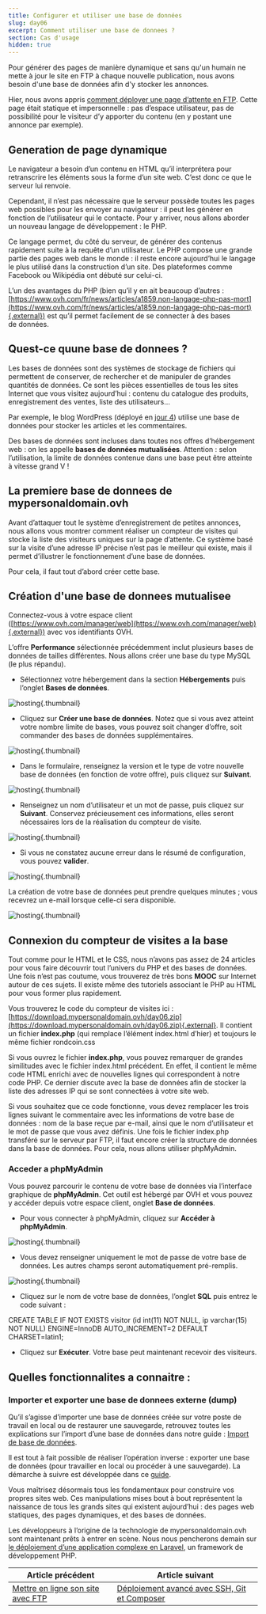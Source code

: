 ```yaml
---
title: Configurer et utiliser une base de données
slug: day06
excerpt: Comment utiliser une base de donnees ?
section: Cas d'usage
hidden: true
---
```


Pour générer des pages de manière dynamique et sans qu'un humain ne mette à jour le site en FTP à chaque nouvelle publication, nous avons besoin d'une base de données afin d'y stocker les annonces.

Hier, nous avons appris [comment déployer une page d’attente en FTP](https://docs.ovh.com/fr/hosting/24-days/day05/). Cette page était statique et impersonnelle : pas d’espace utilisateur, pas de possibilité pour le visiteur d’y apporter du contenu (en y postant une annonce par exemple).

## Generation de page dynamique
Le navigateur a besoin d’un contenu en HTML qu’il interprétera pour retranscrire les éléments sous la forme d’un site web. C’est donc ce que le serveur lui renvoie.

Cependant, il n’est pas nécessaire que le serveur possède toutes les pages web possibles pour les envoyer au navigateur : il peut les générer en fonction de l’utilisateur qui le contacte. Pour y arriver, nous allons aborder un nouveau langage de développement : le PHP.

Ce langage permet, du côté du serveur, de générer des contenus rapidement suite à la requête d’un utilisateur. Le PHP compose une grande partie des pages web dans le monde : il reste encore aujourd’hui le langage le plus utilisé dans la construction d’un site. Des plateformes comme Facebook ou Wikipédia ont débuté sur celui-ci.

L’un des avantages du PHP (bien qu’il y en ait beaucoup d’autres : [https://www.ovh.com/fr/news/articles/a1859.non-langage-php-pas-mort](https://www.ovh.com/fr/news/articles/a1859.non-langage-php-pas-mort){.external}) est qu’il permet facilement de se connecter à des bases de données.


## Quest-ce quune base de donnees ?
Les bases de données sont des systèmes de stockage de fichiers qui permettent de conserver, de rechercher et de manipuler de grandes quantités de données. Ce sont les pièces essentielles de tous les sites Internet que vous visitez aujourd’hui : contenu du catalogue des produits, enregistrement des ventes, liste des utilisateurs…

Par exemple, le blog WordPress (déployé en [jour 4](https://docs.ovh.com/fr/hosting/24-days/day04/)) utilise une base de données pour stocker les articles et les commentaires.

Des bases de données sont incluses dans toutes nos offres d’hébergement web : on les appelle **bases de données mutualisées**. Attention : selon l’utilisation, la limite de données contenue dans une base peut être atteinte à vitesse grand V !


## La premiere base de donnees de mypersonaldomain.ovh
Avant d’attaquer tout le système d’enregistrement de petites annonces, nous allons vous montrer comment réaliser un compteur de visites qui stocke la liste des visiteurs uniques sur la page d’attente. Ce système basé sur la visite d’une adresse IP précise n’est pas le meilleur qui existe, mais il permet d’illustrer le fonctionnement d’une base de données.

Pour cela, il faut tout d’abord créer cette base.


## Création d'une base de donnees mutualisee
Connectez-vous à votre espace client ([https://www.ovh.com/manager/web](https://www.ovh.com/manager/web){.external}) avec vos identifiants OVH.

L’offre **Performance** sélectionnée précédemment inclut plusieurs bases de données de tailles différentes. Nous allons créer une base du type MySQL (le plus répandu).

- Sélectionnez votre hébergement dans la section **Hébergements** puis l’onglet **Bases de données**.


![hosting](images/3854.png){.thumbnail}

- Cliquez sur **Créer une base de données**. Notez que si vous avez atteint votre nombre limite de bases, vous pouvez soit changer d’offre, soit commander des bases de données supplémentaires.


![hosting](images/3855.png){.thumbnail}

- Dans le formulaire, renseignez la version et le type de votre nouvelle base de données (en fonction de votre offre), puis cliquez sur **Suivant**.


![hosting](images/3040.png){.thumbnail}

- Renseignez un nom d’utilisateur et un mot de passe, puis cliquez sur **Suivant**. Conservez précieusement ces informations, elles seront nécessaires lors de la réalisation du compteur de visite.


![hosting](images/3041.png){.thumbnail}

- Si vous ne constatez aucune erreur dans le résumé de configuration, vous pouvez **valider**.


![hosting](images/3042.png){.thumbnail}

La création de votre base de données peut prendre quelques minutes ; vous recevrez un e-mail lorsque celle-ci sera disponible.


![hosting](images/3043.png){.thumbnail}


## Connexion du compteur de visites a la base
Tout comme pour le HTML et le CSS, nous n’avons pas assez de 24 articles pour vous faire découvrir tout l’univers du PHP et des bases de données. Une fois n’est pas coutume, vous trouverez de très bons **MOOC** sur Internet autour de ces sujets. Il existe même des tutoriels associant le PHP au HTML pour vous former plus rapidement.

Vous trouverez le code du compteur de visites ici : [https://download.mypersonaldomain.ovh/day06.zip](https://download.mypersonaldomain.ovh/day06.zip){.external}. Il contient un fichier **index.php** (qui remplace l’élément index.html d’hier) et toujours le même fichier rondcoin.css

Si vous ouvrez le fichier **index.php**, vous pouvez remarquer de grandes similitudes avec le fichier index.html précédent. En effet, il contient le même code HTML enrichi avec de nouvelles lignes qui correspondent à notre code PHP. Ce dernier discute avec la base de données afin de stocker la liste des adresses IP qui se sont connectées à votre site web.

Si vous souhaitez que ce code fonctionne, vous devez remplacer les trois lignes suivant le commentaire avec les informations de votre base de données : nom de la base reçue par e-mail, ainsi que le nom d’utilisateur et le mot de passe que vous avez définis. Une fois le fichier index.php transféré sur le serveur par FTP, il faut encore créer la structure de données dans la base de données. Pour cela, nous allons utiliser phpMyAdmin.


### Acceder a phpMyAdmin
Vous pouvez parcourir le contenu de votre base de données via l’interface graphique de **phpMyAdmin**. Cet outil est hébergé par OVH et vous pouvez y accéder depuis votre espace client, onglet **Base de données**.

- Pour vous connecter à phpMyAdmin, cliquez sur **Accéder à phpMyAdmin**.


![hosting](images/3847.png){.thumbnail}

- Vous devez renseigner uniquement le mot de passe de votre base de données. Les autres champs seront automatiquement pré-remplis.


![hosting](images/3047.png){.thumbnail}

- Cliquez sur le nom de votre base de données, l’onglet **SQL** puis entrez le code suivant :

CREATE TABLE IF NOT EXISTS visitor (id int(11) NOT NULL, ip varchar(15) NOT NULL) ENGINE=InnoDB AUTO_INCREMENT=2 DEFAULT CHARSET=latin1;

- Cliquez sur **Exécuter**. Votre base peut maintenant recevoir des visiteurs.


## Quelles fonctionnalites a connaitre &#58;

### Importer et exporter une base de donnees externe (dump)
Qu’il s’agisse d’importer une base de données créée sur votre poste de travail en local ou de restaurer une sauvegarde, retrouvez toutes les explications sur l’import d’une base de données dans notre guide : [Import de base de données](https://docs.ovh.com/fr/hosting/mutualise-guide-importation-dune-base-de-donnees-mysql/).

Il est tout à fait possible de réaliser l’opération inverse : exporter une base de données (pour travailler en local ou procéder à une sauvegarde). La démarche à suivre est développée dans ce [guide](https://docs.ovh.com/fr/hosting/exportation-bases-donnees/).

Vous maîtrisez désormais tous les fondamentaux pour construire vos propres sites web. Ces manipulations mises bout à bout représentent la naissance de tous les grands sites qui existent aujourd’hui : des pages web statiques, des pages dynamiques, et des bases de données.

Les développeurs à l’origine de la technologie de mypersonaldomain.ovh sont maintenant prêts à entrer en scène. Nous nous pencherons demain sur [le déploiement d’une application complexe en Laravel](https://docs.ovh.com/fr/hosting/24-days/day07/), un framework de développement PHP.

| Article précédent | Article suivant |
|---|---|
| [Mettre en ligne son site avec FTP](https://docs.ovh.com/fr/hosting/24-days/day05/) | [Déploiement avancé avec SSH, Git et Composer](https://docs.ovh.com/fr/hosting/24-days/day07/) |